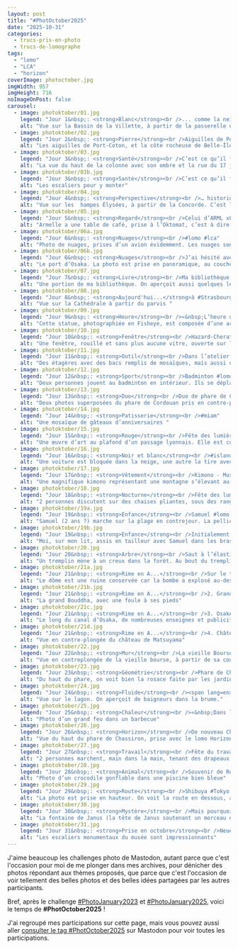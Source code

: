 ```yaml
---
layout: post
title: "#PhotOctober2025"
date: "2025-10-31"
categories: 
  - trucs-pris-en-photo
  - trucs-de-lomographe
tags: 
  - "lomo"
  - "LCA"
  - "horizon"
coverImage: photoctober.jpg
imgWidth: 957
imgHeight: 716
noImageOnPost: false
carousel: 
  - image: photoktober/01.jpg
    legend: "Jour 1&nbsp;: <strong>Blanc</strong><br />... comme la neige sur la Bassin de la Villette #Paris #Lomo #LCA"
    alt: "Vue sur la Bassin de la Villette, à partir de la passerelle de la Moselle. Le canal est gelé, le quai est enneigé, tout comme les péniches le long du quai."
  - image: photoktober/02.jpg
    legend: "Jour 2&nbsp;: <strong>Pierre</strong><br />Aiguilles de Port-Coton, #BelleIleEnMer #Bretagne #Lomo #LCA"
    alt: "Les aiguilles de Port-Coton, et la côte rocheuse de Belle-Île, dans des tons un peu rouge (à cause de la pellicule)"
  - image: photoktober/03.jpg
    legend: "Jour 3&nbsp;: <strong>Santé</strong><br />C’est ce qu’il faut avoir pour monter les 285&nbsp;marches de la Colonne de la Victoire #Berlin"
    alt: "La vue du haut de la colonne avec son ombre et la rue du 17 juin et la porte de Brandenburg"
  - image: photoktober/03b.jpg
    legend: "Jour 3&nbsp;: <strong>Santé</strong><br />C’est ce qu’il faut avoir pour monter les 285 marches de la Colonne de la Victoire #Berlin"
    alt: "Les escaliers pour y monter"
  - image: photoktober/04.jpg
    legend: "Jour 4&nbsp;: <strong>Perspective</strong><br />… historique #ChampsElysees #Paris #lomo #LCA"
    alt: "Vue sur les  hampes Élysées, à partir de la Concorde. C’est le soir, les lumières sont allumées et on voit aussi des phares de voitures."
  - image: photoktober/05.jpg
    legend: "Jour 5&nbsp;: <strong>Regard</strong><br />Celui d’ARML x8 🥰 #lomo #oktomat"
    alt: "Armelle a une table de café, prise à l’Oktomat, c’est à dire 8 fois de suite. L’appareil n’est pas parfait, et certaines de 8 cases sont plus ou moins rouges"
  - image: photoktober/06a.jpg
    legend: "Jour 6&nbsp;: <strong>Nuages</strong><br />#lomo #lca"
    alt: "Photo de nuages, prises d’un avion évidemment. Les nuages sont très blancs et lumineux, et le ciel, au-dessus, est très bleu."
  - image: photoktober/06b.jpg
    legend: "Jour 6&nbsp;: <strong>Nuages</strong><br />J’ai hésité avec cette photo du port d’Osaka 😇 #lomo #horizon #osaka"
    alt: "Le port d’Osaka. La photo est prise en panoramique, au coucher du soleil."
  - image: photoktober/07.jpg
    legend: "Jour 7&nbsp;: <strong>Livre</strong><br />Ma bibliothèque (fragment) #Strasbourg #Livres"
    alt: "Une portion de ma bibliothèque. On aperçoit aussi quelques legos, et quelques jeux, mais l’essentiel ce sont bien les livres."
  - image: photoktober/08.jpg
    legend: "Jour 8&nbsp;: <strong>Aujourd'hui...</strong>à #Strasbourg<br />Belles éclaircies ☀️ 18° - Le soleil se couchera à 18h53"
    alt: "Vue sur la Cathédrale à partir du parvis "
  - image: photoktober/09.jpg
    legend: "Jour 9&nbsp;: <strong>Heure</strong><br />«&nbsp;L’heure de tous&nbsp;», Cour du Havre à Paris (Gare St Lazare) #lomo #Fisheye #Paris"
    alt: "Cette statue, photographiée en Fisheye, est composée d’une accumulation d’horloges"
  - image: photoktober/10.jpg
    legend: "Jour 10&nbsp;: <strong>Fenêtre</strong><br />Hazard-Cheratte #urbex #lomo #lca"
    alt: "Une fenêtre, rouillé et sans plus aucune vitre, ouverte sur la nature"
  - image: photoktober/11.jpg
    legend: "Jour 11&nbsp;: <strong>Outil</strong><br />Dans l’atelier d’Invader #streetart"
    alt: "Des étagères avec des bacs remplis de mosaïques, mais aussi des nombres de peintures et divers outils"
  - image: photoktober/12.jpg
    legend: "Jour 12&nbsp;: <strong>Sport</strong><br />Badminton #lomo #lca"
    alt: "Deux personnes jouent au badminton en intérieur. Ils se déplacent donc la photo est floue."
  - image: photoktober/13.jpg
    legend: "Jour 13&nbsp;: <strong>Duo</strong><br />Duo de phare de Cordouan #lomo #lca"
    alt: "Deux photos superposées du phare de Cordouan pris en contre-plongée."
  - image: photoktober/14.jpg
    legend: "Jour 14&nbsp;: <strong>Patisserie</strong><br />#miam"
    alt: "Une mosaïque de gâteaux d’anniversaires "
  - image: photoktober/15.jpg
    legend: "Jour 15&nbsp;: <strong>Rouge</strong><br />Fête des lumières, à Lyon #lomo #lca"
    alt: "Une œuvre d’art au plafond d’un passage lyonnais. Elle est constituée de coulures avec des lampes en tombant comme des gouttes."
  - image: photoktober/16.jpg
    legend: "Jour 16&nbsp;: <strong>Noir et blanc</strong><br />#islande #lomo #lca"
    alt: "Une voiture est bloquée dans la neige, une autre la tire avec un treuil. Rien ne permet de distinguer le sol neigeux du ciel neigeux."
  - image: photoktober/17.jpg
    legend: "Jour 17&nbsp;: <strong>Vêtement</strong><br />Kimono - Musée Itchiku Kubota (久保田一竹美術館) #kimono #Japon"
    alt: "Une magnifique kimono représentant une montagne s’élevant au-dessus d’une forêt "
  - image: photoktober/18.jpg
    legend: "Jour 18&nbsp;: <strong>Nocturne</strong><br />Fête des lumière (encore) #lyon #lomo #lca"
    alt: "2 personnes discutent sur des chaises pliantes, sous des rangées de guirlandes d’ampoules qui font une lumière verte"
  - image: photoktober/19a.jpg
    legend: "Jour 19&nbsp;: <strong>Enfance</strong><br />Samuel #lomo #lca #redscale"
    alt: "Samuel (2 ans ?) marche sur la plage en contrejour. La pellicule redscale donne un ton rouge à l’ensemble"
  - image: photoktober/19b.jpg
    legend: "Jour 19&nbsp;: <strong>Enfance</strong><br />Initialement, j’avais pensé à celle-là… mais manifestement ce n’est pas moi qui l’ai prise, donc ce serait tricher 😇"
    alt: "Moi, sur mon lit, assis en tailleur avec Samuel dans les bras "
  - image: photoktober/20.jpg
    legend: "Jour 20&nbsp;: <strong>Arbre</strong><br />Saut à l’élastique à vélo dans les arbres #lomo #horizon"
    alt: "Un tremplin mène à un creux dans la forêt. Au bout du tremplin, on voit un cycliste prêt à sauter (à l’élastique) "
  - image: photoktober/21a.jpg
    legend: "Jour 21&nbsp;: <strong>Rime en A...</strong><br />Sur le thème du Japon, donc&nbsp;:<br />1. Le mémorial de la bombe A, HiroshimA"
    alt: "Le dôme est une ruine conservée car la bombe a explosé au-dessus."
  - image: photoktober/21b.jpg
    legend: "Jour 21&nbsp;: <strong>Rime en A...</strong><br />2. Grand BouddhA de KamakurA"
    alt: "La grand Bouddha, avec une foule à ses pieds"
  - image: photoktober/21c.jpg
    legend: "Jour 21&nbsp;: <strong>Rime en A...</strong><br />3. OsakA"
    alt: "Le long du canal d’Osaka, de nombreuses enseignes et publicités lumineuses "
  - image: photoktober/21d.jpg
    legend: "Jour 21&nbsp;: <strong>Rime en A...</strong><br />4. Château de KamakurA"
    alt: "Vue en contre-plongée du château de Matsuyama"
  - image: photoktober/22.jpg
    legend: "Jour 22&nbsp;: <strong>Mur</strong><br />La vieille Bourse #lille #lomo #horizon"
    alt: "Vue en contreplongée de la vieille bourse, à partir de sa cour"
  - image: photoktober/23.jpg
    legend: "Jour 23&nbsp;: <strong>Géométrie</strong><br />Phare de Chassiron #lomo #horizon"
    alt: "Du haut du phare, on voit bien la rosace faite par les jardins à son pied"
  - image: photoktober/24.jpg
    legend: "Jour 24&nbsp;: <strong>Fluide</strong><br /><span lang=en>Blue Lagoon</span> #iceland #lomo #horizon"
    alt: "Vue sur le lagon. On aperçoit de baigneurs dans la brume."
  - image: photoktober/25.jpg
    legend: "Jour 25&nbsp;: <strong>Chaleur</strong><br />«&nbsp;Dans la Vosges&nbsp;» #lomo #lca"
    alt: "Photo d’un grand feu dans un barbecue"
  - image: photoktober/26.jpg
    legend: "Jour 26&nbsp;: <strong>Horizon</strong><br />De nouveau Chassiron, de nouveau Horizon #lomo #horizon"
    alt: "Vue du haut du phare de Chassiron, prise avec le lomo Horizon (donc panoramique)"
  - image: photoktober/27.jpg
    legend: "Jour 27&nbsp;: <strong>Travail</strong><br />Fête du travail #Strasbourg"
    alt: "2 personnes marchent, main dans la main, tenant des drapeaux dans l’autre main (SDLT, XR)"
  - image: photoktober/28.jpg
    legend: "Jour 28&nbsp;: <strong>Animal</strong><br />Souvenir de Royan #lomo #lca"
    alt: "Photo d’un crocodile gonflable dans une piscine bien bleue"
  - image: photoktober/29.jpg
    legend: "Jour 29&nbsp;: <strong>Route</strong><br />Shibuya #Tokyo #Japon #Japan #lomo #horizon"
    alt: "La photo est prise en hauteur. On voit la route en dessous, avec du trafic, mais aussi une passerelle à gauche et une bretelle à droite. Elle a été prise à Shibuya dans un environnement urbain."
  - image: photoktober/30.jpg
    legend: "Jour 30&nbsp;: <strong>Mystère</strong><br />Mais pourquoi diable l’eau de la fontaine de Janus était elle verte&nbsp;? #strasbourg #lomo #lca"
    alt: "La fontaine de Janus (la tête de Janus soutenant un morceau d’Aqueduc) charrie une eau verte fluo"
  - image: photoktober/31.jpg
    legend: "Jour 31&nbsp;: <strong>Prise en octobre</strong><br />Neues Museum #Berlin"
    alt: "Les escaliers monumentaux du musée sont impressionnants"
---
```


<p>J'aime beaucoup les challenges photo de Mastodon, autant parce que c'est l'occasion pour moi de me plonger dans mes archives, pour dénicher des photos répondant aux thèmes proposés, que parce que c'est l'occasion de voir tellement des belles photos et des belles idées partagées par les autres participants.</p>

<p>Bref, après le challenge <a href="/2023/01/photojanuary2023/">#PhotoJanuary2023</a> et <a href="/2025/01/photojanuary/">#PhotoJanuary2025</a>, voici le temps de <strong>#PhotOctober2025</strong>&nbsp;!</p>

<p>J'ai regroupé mes participations sur cette page, mais vous pouvez aussi aller <a href="https://mamot.fr/deck/tags/PhotOctober2025">consulter le tag #PhotOctober2025</a> sur Mastodon pour voir toutes les participations.</p>

